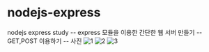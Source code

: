 # nodejs-express
nodejs express study
-- express 모듈을 이용한 간단한 웹 서버 만들기
-- GET,POST 이용하기
-- 사진
![1](https://user-images.githubusercontent.com/29029016/51014563-e3fb5100-15ab-11e9-9b8a-00818fd1b3fa.PNG)
![2](https://user-images.githubusercontent.com/29029016/51014568-e9f13200-15ab-11e9-9bb9-4bc6f5655b8c.PNG)
![3](https://user-images.githubusercontent.com/29029016/51014571-ecec2280-15ab-11e9-9b57-e868816f11ee.PNG)
